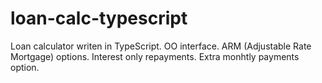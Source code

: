 # loan-calc-typescript
Loan calculator writen in TypeScript. OO interface. ARM (Adjustable Rate Mortgage) options. Interest only repayments. Extra monhtly payments option.
